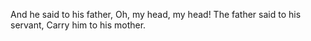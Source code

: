 And he said to his father, Oh, my head, my head! The father said to his servant, Carry him to his mother.
